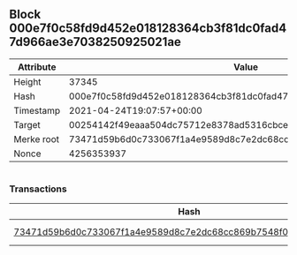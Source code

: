 ## Block 000e7f0c58fd9d452e018128364cb3f81dc0fad47d966ae3e7038250925021ae

Attribute | Value
--- | ---
Height | 37345
Hash | 000e7f0c58fd9d452e018128364cb3f81dc0fad47d966ae3e7038250925021ae
Timestamp | 2021-04-24T19:07:57+00:00
Target | 00254142f49eaaa504dc75712e8378ad5316cbcead634704b3734b6271167cc4
Merke root | 73471d59b6d0c733067f1a4e9589d8c7e2dc68cc869b7548f0f24c88b0d49784
Nonce | 4256353937

```

```

### Transactions

Hash | Amount
--- | ---
[73471d59b6d0c733067f1a4e9589d8c7e2dc68cc869b7548f0f24c88b0d49784](73471d59b6d0c733067f1a4e9589d8c7e2dc68cc869b7548f0f24c88b0d49784.md) | 10.00000000 SKEPTI 
